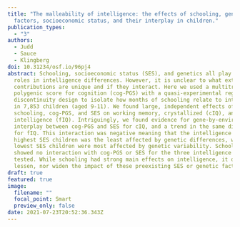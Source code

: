 ```yaml
---
title: "The malleability of intelligence: the effects of schooling, genetic
  factors, socioeconomic status, and their interplay in children."
publication_types:
  - "3"
authors:
  - Judd
  - Sauce
  - Klingberg
doi: 10.31234/osf.io/96pj4
abstract: Schooling, socioeconomic status (SES), and genetics all play large
  roles in intelligence differences. However, it is unclear to what extent their
  contributions are unique and if they interact. Here we used a multitrait
  polygenic score for cognition (cog-PGS) with a quasi-experimental regression
  discontinuity design to isolate how months of schooling relate to intelligence
  in 7,853 children (aged 9-11). We found large, independent effects of
  schooling, cog-PGS, and SES on working memory, crystallized (cIQ), and fluid
  intelligence (fIQ). Intriguingly, we found evidence for gene-by-environment
  interplay between cog-PGS and SES for cIQ, and a trend in the same direction
  for fIQ. This interaction was negative meaning that the intelligence of the
  highest SES children was the least affected by genetic differences, while the
  lowest SES children were most affected by genetic variability. Schooling
  showed no interaction with cog-PGS or SES for the three intelligence domains
  tested. While schooling had strong main effects on intelligence, it did not
  lessen, nor widen the impact of these preexisting SES or genetic factors.
draft: true
featured: true
image:
  filename: ""
  focal_point: Smart
  preview_only: false
date: 2021-07-23T20:52:36.343Z
---
```

